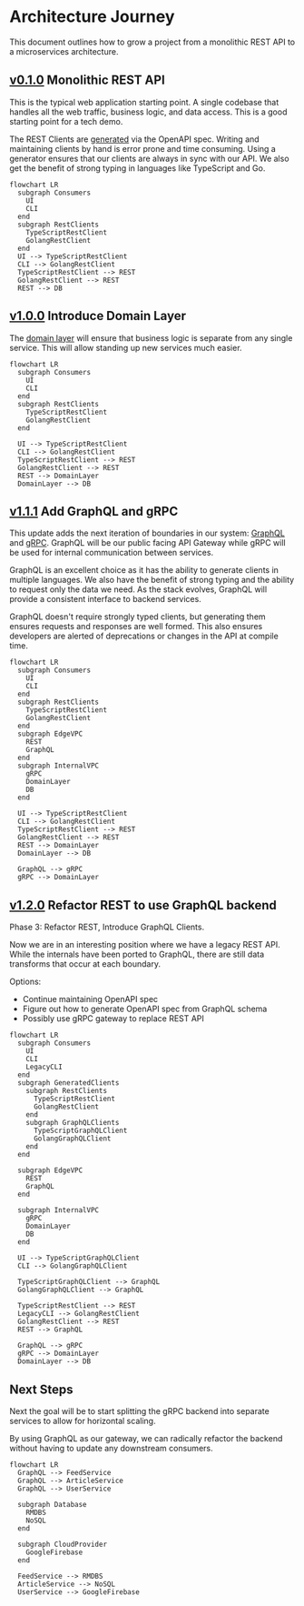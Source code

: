 # Architecture Journey

This document outlines how to grow a project from a monolithic REST API to a microservices architecture.

## [v0.1.0](https://github.com/ericbutera/amalgam/releases/tag/v0.1.0) Monolithic REST API

This is the typical web application starting point. A single codebase that handles all the web traffic, business logic, and data access. This is a good starting point for a tech demo.

The REST Clients are [generated](https://github.com/OpenAPITools/openapi-generator) via the OpenAPI spec. Writing and maintaining clients by hand is error prone and time consuming. Using a generator ensures that our clients are always in sync with our API. We also get the benefit of strong typing in languages like TypeScript and Go.

```mermaid
flowchart LR
  subgraph Consumers
    UI
    CLI
  end
  subgraph RestClients
    TypeScriptRestClient
    GolangRestClient
  end
  UI --> TypeScriptRestClient
  CLI --> GolangRestClient
  TypeScriptRestClient --> REST
  GolangRestClient --> REST
  REST --> DB
```

## [v1.0.0](https://github.com/ericbutera/amalgam/releases/tag/v1.0.0) Introduce Domain Layer

The [domain layer](https://en.wikipedia.org/wiki/Domain-driven_design) will ensure that business logic is separate from any single service. This will allow standing up new services much easier.

```mermaid
flowchart LR
  subgraph Consumers
    UI
    CLI
  end
  subgraph RestClients
    TypeScriptRestClient
    GolangRestClient
  end

  UI --> TypeScriptRestClient
  CLI --> GolangRestClient
  TypeScriptRestClient --> REST
  GolangRestClient --> REST
  REST --> DomainLayer
  DomainLayer --> DB
```

## [v1.1.1](https://github.com/ericbutera/amalgam/releases/tag/v1.1.1) Add GraphQL and gRPC

This update adds the next iteration of boundaries in our system: [GraphQL](https://graphql.org/) and [gRPC](https://grpc.io/). GraphQL will be our public facing API Gateway while gRPC will be used for internal communication between services.

GraphQL is an excellent choice as it has the ability to generate clients in multiple languages. We also have the benefit of strong typing and the ability to request only the data we need. As the stack evolves, GraphQL will provide a consistent interface to backend services.

GraphQL doesn't require strongly typed clients, but generating them ensures requests and responses are well formed. This also ensures developers are alerted of deprecations or changes in the API at compile time.

```mermaid
flowchart LR
  subgraph Consumers
    UI
    CLI
  end
  subgraph RestClients
    TypeScriptRestClient
    GolangRestClient
  end
  subgraph EdgeVPC
    REST
    GraphQL
  end
  subgraph InternalVPC
    gRPC
    DomainLayer
    DB
  end

  UI --> TypeScriptRestClient
  CLI --> GolangRestClient
  TypeScriptRestClient --> REST
  GolangRestClient --> REST
  REST --> DomainLayer
  DomainLayer --> DB

  GraphQL --> gRPC
  gRPC --> DomainLayer
```

## [v1.2.0](https://github.com/ericbutera/amalgam/releases/tag/v1.2.0) Refactor REST to use GraphQL backend

Phase 3: Refactor REST, Introduce GraphQL Clients.

Now we are in an interesting position where we have a legacy REST API. While the internals have been ported to GraphQL, there are still data transforms that occur at each boundary.

Options:

- Continue maintaining OpenAPI spec
- Figure out how to generate OpenAPI spec from GraphQL schema
- Possibly use gRPC gateway to replace REST API

```mermaid
flowchart LR
  subgraph Consumers
    UI
    CLI
    LegacyCLI
  end
  subgraph GeneratedClients
    subgraph RestClients
      TypeScriptRestClient
      GolangRestClient
    end
    subgraph GraphQLClients
      TypeScriptGraphQLClient
      GolangGraphQLClient
    end
  end

  subgraph EdgeVPC
    REST
    GraphQL
  end

  subgraph InternalVPC
    gRPC
    DomainLayer
    DB
  end

  UI --> TypeScriptGraphQLClient
  CLI --> GolangGraphQLClient

  TypeScriptGraphQLClient --> GraphQL
  GolangGraphQLClient --> GraphQL

  TypeScriptRestClient --> REST
  LegacyCLI --> GolangRestClient
  GolangRestClient --> REST
  REST --> GraphQL

  GraphQL --> gRPC
  gRPC --> DomainLayer
  DomainLayer --> DB
```

## Next Steps

Next the goal will be to start splitting the gRPC backend into separate services to allow for horizontal scaling.

By using GraphQL as our gateway, we can radically refactor the backend without having to update any downstream consumers.

```mermaid
flowchart LR
  GraphQL --> FeedService
  GraphQL --> ArticleService
  GraphQL --> UserService

  subgraph Database
    RMDBS
    NoSQL
  end

  subgraph CloudProvider
    GoogleFirebase
  end

  FeedService --> RMDBS
  ArticleService --> NoSQL
  UserService --> GoogleFirebase
```
